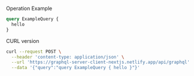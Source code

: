 Operation Example

```graphql
query ExampleQuery {
  hello
}
```

CURL version

```bash
curl --request POST \
  --header 'content-type: application/json' \
  --url 'https://graphql-server-client-nextjs.netlify.app/api/graphql' \
  --data '{"query":"query ExampleQuery { hello }"}'
```
